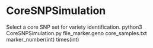 # CoreSNPSimulation
Select a core SNP set for variety identification.
python3 CoreSNPSimulation.py file_marker.geno core_samples.txt marker_number(int) times(int)
